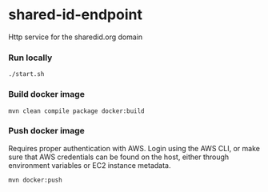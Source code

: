 # shared-id-endpoint
Http service for the sharedid.org domain

### Run locally

```
./start.sh
```

### Build docker image
```
mvn clean compile package docker:build
```

### Push docker image
Requires proper authentication with AWS. Login using the AWS CLI, or make sure that AWS credentials can be found on the
host, either through environment variables or EC2 instance metadata.
```
mvn docker:push
```